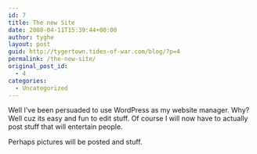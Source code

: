 ```yaml
---
id: 7
title: The new Site
date: 2008-04-11T15:39:44+00:00
author: tyghe
layout: post
guid: http://tygertown.tides-of-war.com/blog/?p=4
permalink: /the-new-site/
original_post_id:
  - 4
categories:
  - Uncategorized
---
```

Well I&#8217;ve been persuaded to use WordPress as my website manager. Why? Well cuz its easy and fun to edit stuff. Of course I will now have to actually post stuff that will entertain people.

Perhaps pictures will be posted and stuff.